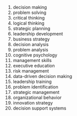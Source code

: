 1. decision making
2. problem solving
3. critical thinking
4. logical thinking
5. strategic planning
6. leadership development
7. business strategy
8. decision analysis
9. problem analysis
10. cognitive psychology
11. management skills
12. executive education
13. risk management
14. data-driven decision making
15. leadership training
16. problem identification
17. strategic management
18. organizational behavior
19. innovation strategy
20. decision support systems


